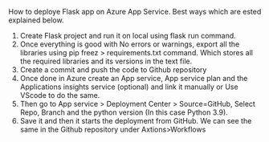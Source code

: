 How to deploye Flask app on Azure App Service.
Best ways which are ested explained below.

1. Create Flask project and run it on local using flask run command.
2. Once everything is good with No errors or warnings, export all the libraries using pip freez > requirements.txt command. Which stores all the required libraries and its versions in the text file.
3. Create a commit and push the code to Github repository
4. Once done in Azure create an App service, App service plan and the Applications insights service (optional) and link it manually or Use VScode to do the same.
5. Then go to App service > Deployment Center > Source=GitHub, Select Repo, Branch and the python version (In this case Python 3.9).
6. Save it and then it starts the deployment from GitHub. We can see the same in the Github repository under Axtions>Workflows
